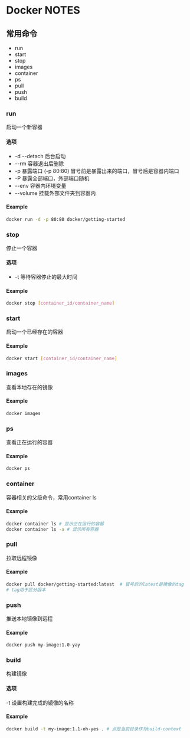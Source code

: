 # Docker NOTES

## 常用命令



- run
- start
- stop
- images
- container
- ps
- pull
- push
- build

### run

启动一个新容器

#### 选项

- -d --detach 后台启动
- --rm 容器退出后删除
- -p 暴露端口 (-p 80:80) 冒号前是暴露出来的端口，冒号后是容器内端口
- -P 暴露全部端口，外部端口随机
- --env 容器内环境变量
- --volume 挂载外部文件夹到容器内

#### Example

```bash
docker run -d -p 80:80 docker/getting-started
```



### stop

停止一个容器

#### 选项

- -t 等待容器停止的最大时间

#### Example

```bash
docker stop [container_id/container_name]
```

### start

启动一个已经存在的容器

#### Example

```bash
docker start [container_id/container_name]
```



### images

查看本地存在的镜像

#### Example

```bash
docker images
```



### ps

查看正在运行的容器

#### Example

```bash
docker ps
```



### container

容器相关的父级命令，常用container ls

#### Example

```bash
docker container ls # 显示正在运行的容器
docker container ls -a # 显示所有容器
```



### pull

拉取远程镜像

#### Example

```bash
docker pull docker/getting-started:latest  # 冒号后的latest是镜像的tag
# tag用于区分版本
```



### push

推送本地镜像到远程

#### Example

```bash
docker push my-image:1.0-yay
```



### build

构建镜像

#### 选项

-t 设置构建完成的镜像的名称

#### Example

```bash
docker build -t my-image:1.1-oh-yes . # 点是当前目录作为build-context
```

